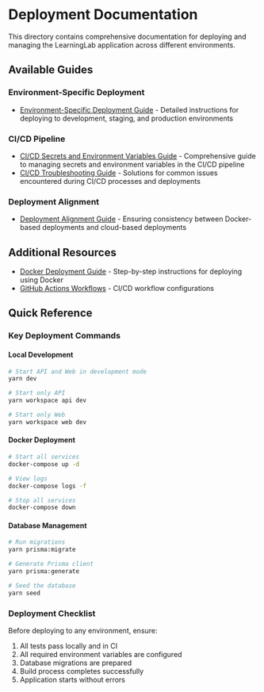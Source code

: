# Deployment Documentation

This directory contains comprehensive documentation for deploying and managing the LearningLab application across different environments.

## Available Guides

### Environment-Specific Deployment
- [Environment-Specific Deployment Guide](./environment-deployment-guide.md) - Detailed instructions for deploying to development, staging, and production environments

### CI/CD Pipeline
- [CI/CD Secrets and Environment Variables Guide](./ci-cd-secrets-guide.md) - Comprehensive guide to managing secrets and environment variables in the CI/CD pipeline
- [CI/CD Troubleshooting Guide](./ci-cd-troubleshooting-guide.md) - Solutions for common issues encountered during CI/CD processes and deployments

### Deployment Alignment
- [Deployment Alignment Guide](./deployment-alignment-guide.md) - Ensuring consistency between Docker-based deployments and cloud-based deployments

## Additional Resources

- [Docker Deployment Guide](../docker-deployment-guide.md) - Step-by-step instructions for deploying using Docker
- [GitHub Actions Workflows](../../.github/workflows) - CI/CD workflow configurations

## Quick Reference

### Key Deployment Commands

#### Local Development
```bash
# Start API and Web in development mode
yarn dev

# Start only API
yarn workspace api dev

# Start only Web
yarn workspace web dev
```

#### Docker Deployment
```bash
# Start all services
docker-compose up -d

# View logs
docker-compose logs -f

# Stop all services
docker-compose down
```

#### Database Management
```bash
# Run migrations
yarn prisma:migrate

# Generate Prisma client
yarn prisma:generate

# Seed the database
yarn seed
```

### Deployment Checklist

Before deploying to any environment, ensure:

1. All tests pass locally and in CI
2. All required environment variables are configured
3. Database migrations are prepared
4. Build process completes successfully
5. Application starts without errors